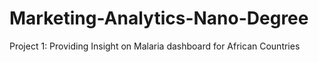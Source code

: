 # Marketing-Analytics-Nano-Degree

Project 1: Providing Insight on Malaria dashboard for African Countries
